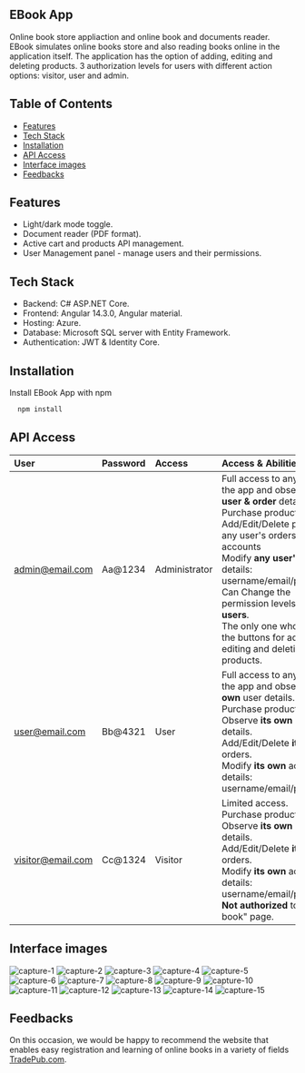 ## EBook App
Online book store appliaction and online book and documents reader.
EBook simulates online books store and also reading books online in the application itself.
The application has the option of adding, editing and deleting products. 3 authorization levels for users with different action options: visitor, user and admin.


## Table of Contents
- [Features](#features)
- [Tech Stack](#tech-Stack)
- [Installation](#installation)
- [API Access](#api-access)
- [Interface images](#interface-images)
- [Feedbacks](#feedbacks) 

## Features

- Light/dark mode toggle.
- Document reader (PDF format).
- Active cart and products API management.
- User Management panel - manage users and their permissions.


## Tech Stack
- Backend: C# ASP.NET Core.
- Frontend: Angular 14.3.0, Angular material.
- Hosting: Azure.
- Database: Microsoft SQL server with Entity Framework.
- Authentication: JWT & Identity Core.



## Installation

Install EBook App with npm

```bash
  npm install
```
    

## API Access
| User              | Password                   | Access       |  Access & Abilities           |        
| :---------------  | :------------------------- | :----------- | :-----------
| admin@email.com   | Aa@1234                    | Administrator|  Full access to any page in the app and observe <strong>any user & order</strong> details.<br> Purchase products.<br>Add/Edit/Delete products, any user's orders and accounts <br> Modify <strong>any user's</strong> account details: username/email/password.<br> Can Change the permission levels of <strong>all users</strong>.<br>The only one who can see the buttons for adding, editing and deleting products.|
| user@email.com    | Bb@4321                    | User         |Full access to any page in the app and observe <strong>its own</strong> user details.<br> Purchase products.<br>Observe <strong>its own</strong> user details.<br>Add/Edit/Delete <strong>its own</strong> orders.<br> Modify <strong>its own</strong> account's details:  username/email/password. |
| visitor@email.com | Cc@1324                    | Visitor      |Limited access.<br> Purchase products. <br> Observe <strong>its own</strong> user details.<br>Add/Edit/Delete <strong>its own</strong> orders.<br> Modify <strong>its own</strong> account's details: username/email/password.<br><strong>Not authorized</strong> to see "my book" page. |

## Interface images
![capture-1](https://github.com/shokerm/EBook-App-Project/assets/96984377/59ac2399-8972-414b-8313-36e852096059)
![capture-2](https://github.com/shokerm/EBook-App-Project/assets/96984377/53194b12-5b58-4e53-ba22-9f30adf66a89)
![capture-3](https://github.com/shokerm/EBook-App-Project/assets/96984377/7a984c29-8d04-4ae8-b88e-328778934e87)
![capture-4](https://github.com/shokerm/EBook-App-Project/assets/96984377/fe5dda04-1228-48c1-ab3d-223b1d2975de)
![capture-5](https://github.com/shokerm/EBook-App-Project/assets/96984377/2c7bf6ef-ea7d-4e37-8256-3ace18648e87)
![capture-6](https://github.com/shokerm/EBook-App-Project/assets/96984377/da5bfea0-f76c-464c-85bc-4937fcbd1edb)
![capture-7](https://github.com/shokerm/EBook-App-Project/assets/96984377/aafd6098-8144-42b5-a870-ca553a58da05)
![capture-8](https://github.com/shokerm/EBook-App-Project/assets/96984377/a0a64166-b96a-40b4-ad49-c192414616b6)
![capture-9](https://github.com/shokerm/EBook-App-Project/assets/96984377/9c7636ed-2296-48bd-855b-81827ee9e763)
![capture-10](https://github.com/shokerm/EBook-App-Project/assets/96984377/3eada8fb-c096-47ad-9bee-399a2c15f1b4)
![capture-11](https://github.com/shokerm/EBook-App-Project/assets/96984377/556239ec-4498-4107-b95c-bd82917ef1bc)
![capture-12](https://github.com/shokerm/EBook-App-Project/assets/96984377/db9fcb07-d9f1-48ee-b1cb-0044209de6ea)
![capture-13](https://github.com/shokerm/EBook-App-Project/assets/96984377/4cc8c615-496b-43e7-af09-a654bf12931d)
![capture-14](https://github.com/shokerm/EBook-App-Project/assets/96984377/d98ff7ee-f5fe-4fb2-8985-d3ff93af72a2)
![capture-15](https://github.com/shokerm/EBook-App-Project/assets/96984377/a27e94d8-1035-4f7a-b587-b5fb3a1a875e)



## Feedbacks

On this occasion, we would be happy to recommend the website that enables easy registration and learning of online books in a variety of fields
[TradePub.com](https://programminglanguage.tradepub.com/).

